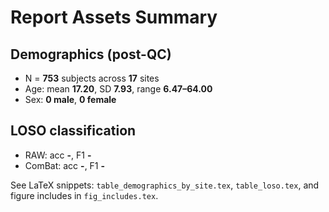 # Report Assets Summary

## Demographics (post-QC)
- N = **753** subjects across **17** sites
- Age: mean **17.20**, SD **7.93**, range **6.47–64.00**
- Sex: **0 male**, **0 female**

## LOSO classification
- RAW:    acc **-**, F1 **-**
- ComBat: acc **-**, F1 **-**

See LaTeX snippets: `table_demographics_by_site.tex`, `table_loso.tex`, and figure includes in `fig_includes.tex`.